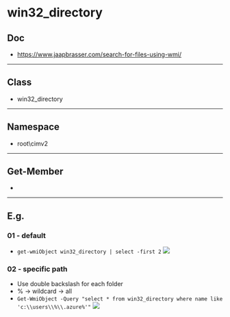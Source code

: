 # win32_directory

## Doc
* https://www.jaapbrasser.com/search-for-files-using-wmi/

---

## Class
* win32_directory

---

## Namespace
* root\cimv2

---

## Get-Member
* 

---

## E.g.
### 01 - default
* `get-wmiObject win32_directory | select -first 2`
[<img src="https://i.imgur.com/BtKdVcy.png">](https://i.imgur.com/BtKdVcy.png)

### 02 - specific path
* Use double backslash for each folder
* % -> wildcard -> all
* `Get-WmiObject -Query "select * from win32_directory where name like 'c:\\users\\%\\.azure%'"`
[<img src="https://i.imgur.com/eKrNb90.png">](https://i.imgur.com/eKrNb90.png)
